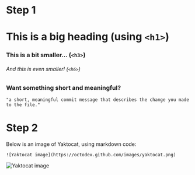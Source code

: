 # Step 1

# This is a big heading (using `<h1>`)

### This is a bit smaller... (`<h3>`)
###### And this is even smaller! (`<h6>`)

### Want something short and meaningful?
    "a short, meaningful commit message that describes the change you made to the file."
    

# Step 2
Below is an image of Yaktocat, using markdown code:

    ![Yaktocat image](https://octodex.github.com/images/yaktocat.png)
        
![Yaktocat image](https://octodex.github.com/images/yaktocat.png)
